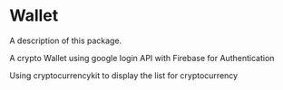 # Wallet

A description of this package.

A crypto Wallet using google login API with Firebase for Authentication

Using cryptocurrencykit to display the list for cryptocurrency
